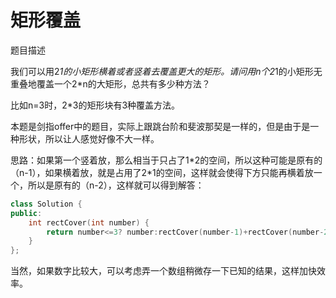 # 矩形覆盖

题目描述

我们可以用2*1的小矩形横着或者竖着去覆盖更大的矩形。请问用n个2*1的小矩形无重叠地覆盖一个2*n的大矩形，总共有多少种方法？

比如n=3时，2*3的矩形块有3种覆盖方法。

本题是剑指offer中的题目，实际上跟跳台阶和斐波那契是一样的，但是由于是一种形状，所以让人感觉好像不大一样。

思路：如果第一个竖着放，那么相当于只占了1\*2的空间，所以这种可能是原有的（n-1），如果横着放，就是占用了2\*1的空间，这样就会使得下方只能再横着放一个，所以是原有的（n-2），这样就可以得到解答：

```c++
class Solution {
public:
    int rectCover(int number) {
        return number<=3? number:rectCover(number-1)+rectCover(number-2);
    }
};
```

当然，如果数字比较大，可以考虑弄一个数组稍微存一下已知的结果，这样加快效率。